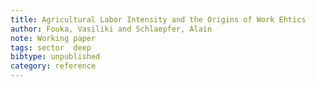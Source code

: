```yaml
---
title: Agricultural Labor Intensity and the Origins of Work Ehtics
author: Fouka, Vasiliki and Schlaepfer, Alain
note: Working paper
tags: sector  deep
bibtype: unpublished
category: reference
---
```

